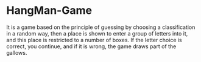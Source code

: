 # HangMan-Game
It is a game based on the principle of guessing by choosing a
classification in a random way, then a place is shown to enter a
group of letters into it, and this place is restricted to a number
of boxes. If the letter choice is correct, you continue, and if it is
wrong, the game draws part of the gallows.
